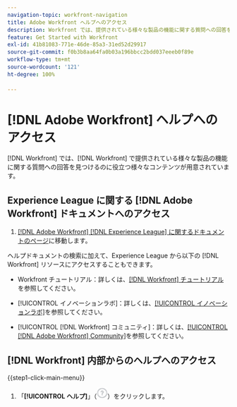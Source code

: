 ```yaml
---
navigation-topic: workfront-navigation
title: Adobe Workfront ヘルプへのアクセス
description: Workfront では、提供されている様々な製品の機能に関する質問への回答を見つけるのに役立つ様々なコンテンツが用意されています。
feature: Get Started with Workfront
exl-id: 41b81083-771e-46de-85a3-31ed52d29917
source-git-commit: f0b3b8aa64fa0b03a196bbcc2bdd037eeeb0f89e
workflow-type: tm+mt
source-wordcount: '121'
ht-degree: 100%

---
```


# [!DNL Adobe Workfront] ヘルプへのアクセス

[!DNL Workfront] では、[!DNL Workfront] で提供されている様々な製品の機能に関する質問への回答を見つけるのに役立つ様々なコンテンツが用意されています。


## Experience League に関する [!DNL Adobe Workfront] ドキュメントへのアクセス

1. [[!DNL Adobe Workfront]  [!DNL Experience League] に関するドキュメントのページ](https://experienceleague.adobe.com/ja/docs/workfront/using/home)に移動します。

ヘルプドキュメントの検索に加えて、Experience League から以下の [!DNL Workfront] リソースにアクセスすることもできます。

* Workfront チュートリアル：詳しくは、[[!DNL Workfront] チュートリアル](https://experienceleague.adobe.com/ja/docs/workfront-learn/tutorials-workfront/home)を参照してください。

* [!UICONTROL イノベーションラボ]：詳しくは、[[!UICONTROL イノベーションラボ]](https://experienceleaguecommunities.adobe.com/t5/workfront-ideas/idb-p/workfront-ideas?profile.language=ja)を参照してください。
* [!UICONTROL [!DNL Workfront] コミュニティ]：詳しくは、[[!UICONTROL [!DNL Adobe Workfront] Community]](https://experienceleaguecommunities.adobe.com/t5/workfront/ct-p/workfront?profile.language=ja)を参照してください。

## [!DNL Workfront] 内部からのヘルプへのアクセス

{{step1-click-main-menu}}

1. 「**[!UICONTROL ヘルプ]**」（![ヘルプアイコン](assets/help-icon.png)）をクリックします。

